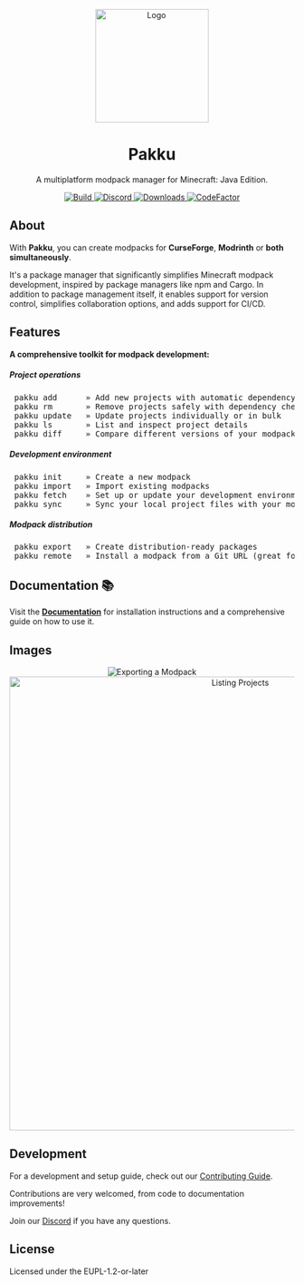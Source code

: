 
<p align="center">
  <a href="https://github.com/juraj-hrivnak/pakku">
    <img
      src="https://github.com/juraj-hrivnak/Pakku/assets/71150936/818cb871-15eb-4052-9577-dc8ba75e0855"
      alt="Logo"
      width="200"
    />
  </a>
  <h1 align="center">Pakku</h1>
</p>

<p align="center">
  A multiplatform modpack manager for Minecraft: Java Edition.
</p>

<p align="center">
  <a href="https://github.com/juraj-hrivnak/Pakku/actions/workflows/Build.yml">
    <img
      src="https://github.com/juraj-hrivnak/Pakku/actions/workflows/Build.yml/badge.svg"
      alt="Build"
    />
  </a>
  <a href="https://discord.com/invite/dtAyqdzTMj">
    <img
      alt="Discord"
      src="https://img.shields.io/discord/1207079018193616986?label=Discord"
    />
  </a>
  <a href="https://github.com/juraj-hrivnak/Pakku/actions/workflows/Build.yml">
    <img
      src="https://img.shields.io/github/downloads/juraj-hrivnak/Pakku/total?color=light&label=Downloads"
      alt="Downloads"
    />
  </a>
  <a href="https://www.codefactor.io/repository/github/juraj-hrivnak/pakku">
    <img
      src="https://www.codefactor.io/repository/github/juraj-hrivnak/pakku/badge"
      alt="CodeFactor"
    />
  </a>
</p>

## About

With **Pakku**, you can create modpacks for **CurseForge**, **Modrinth** or **both simultaneously**.

It's a package manager that significantly simplifies Minecraft modpack development, inspired by package managers like npm and Cargo.
In addition to package management itself, it enables support for version control, simplifies collaboration options, and adds support for CI/CD.

## Features

**A comprehensive toolkit for modpack development:**

##### Project operations
<pre>
 <kbd>pakku add</kbd> &#9;» Add new projects with automatic dependency resolution
 <kbd>pakku rm</kbd> &#9;» Remove projects safely with dependency checking
 <kbd>pakku update</kbd> &#9;» Update projects individually or in bulk
 <kbd>pakku ls</kbd> &#9;» List and inspect project details
 <kbd>pakku diff</kbd> &#9;» Compare different versions of your modpack
</pre>

##### Development environment
<pre>
 <kbd>pakku init</kbd> &#9;» Create a new modpack
 <kbd>pakku import</kbd> &#9;» Import existing modpacks
 <kbd>pakku fetch</kbd> &#9;» Set up or update your development environment
 <kbd>pakku sync</kbd> &#9;» Sync your local project files with your modpack
</pre>

##### Modpack distribution
<pre>
 <kbd>pakku export</kbd> &#9;» Create distribution-ready packages
 <kbd>pakku remote</kbd> &#9;» Install a modpack from a Git URL (great for server owners)
</pre>

## Documentation 📚

Visit the [**Documentation**](https://juraj-hrivnak.github.io/Pakku) for installation instructions and a comprehensive guide on how to use it.

## Images

<p align="center">
  <img
    src="docs/images/screenshot_export.png"
    alt="Exporting a Modpack"
  />
  <img
    src="docs/images/screenshot_ls.png"
    alt="Listing Projects"
    width="800"
  />
</p>

## Development

For a development and setup guide, check out our [Contributing Guide](CONTRIBUTING.md).

Contributions are very welcomed, from code to documentation improvements!

Join our [Discord](https://discord.com/invite/dtAyqdzTMj) if you have any questions.

## License

Licensed under the EUPL-1.2-or-later
   
[GitHub releases]: https://github.com/juraj-hrivnak/Pakku/releases/latest
